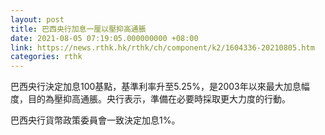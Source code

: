 ```yaml
---
layout: post
title: 巴西央行加息一厘以壓抑高通脹
date: 2021-08-05 07:19:05.000000000 +08:00
link: https://news.rthk.hk/rthk/ch/component/k2/1604336-20210805.htm
categories: rthk
---
```


巴西央行決定加息100基點，基準利率升至5.25%，是2003年以來最大加息幅度，目的為壓抑高通脹。央行表示，準備在必要時採取更大力度的行動。

巴西央行貨幣政策委員會一致決定加息1%。
